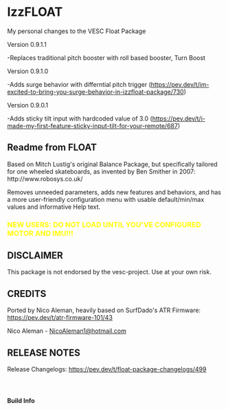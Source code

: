 # IzzFLOAT
My personal changes to the VESC Float Package

Version 0.9.1.1

-Replaces traditional pitch booster with roll based booster, Turn Boost

Version 0.9.1.0

-Adds surge behavior with differntial pitch trigger (https://pev.dev/t/im-excited-to-bring-you-surge-behavior-in-izzfloat-package/730)

Version 0.9.0.1

-Adds sticky tilt input with hardcoded value of 3.0 (https://pev.dev/t/i-made-my-first-feature-sticky-input-tilt-for-your-remote/687)


<H2>Readme from FLOAT</H2>
Based on Mitch Lustig's original Balance Package, but specifically tailored for one wheeled skateboards, as invented by Ben Smither in 2007: http://www.robosys.co.uk/

Removes unneeded parameters, adds new features and behaviors, and has a more user-friendly configuration menu with usable default/min/max values and informative Help text.

<H3><font color=yellow>NEW USERS: DO NOT LOAD UNTIL YOU'VE CONFIGURED MOTOR AND IMU!!!</font></H3>

<H2>DISCLAIMER</H2>

This package is not endorsed by the vesc-project. Use at your own risk.

<H2>CREDITS</H2>

Ported by Nico Aleman, heavily based on SurfDado's ATR Firmware: https://pev.dev/t/atr-firmware-101/43

Nico Aleman - <NicoAleman1@hotmail.com>

<H2>RELEASE NOTES</H2>

Release Changelogs: https://pev.dev/t/float-package-changelogs/499

#### &nbsp;
#### Build Info

